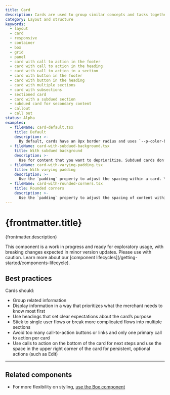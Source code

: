 ```yaml
---
title: Card
description: Cards are used to group similar concepts and tasks together for merchants to scan, read, and get things done. It displays content in a familiar and recognizable style.
category: Layout and structure
keywords:
  - layout
  - card
  - responsive
  - container
  - box
  - grid
  - panel
  - card with call to action in the footer
  - card with call to action in the heading
  - card with call to action in a section
  - card with button in the footer
  - card with button in the heading
  - card with multiple sections
  - card with subsections
  - sectioned card
  - card with a subdued section
  - subdued card for secondary content
  - callout
  - call out
status: Alpha
examples:
  - fileName: card-default.tsx
    title: Default
    description: >-
      By default, cards have an 8px border radius and uses `--p-color-bg` as the background and `--p-shadow-md` as the shadow. There is padding of `space-5` (20px) around children and `space-4` (16px) for small screens.
  - fileName: card-with-subdued-background.tsx
    title: With subdued background
    description: >-
      Use for content that you want to deprioritize. Subdued cards don’t stand out as much as cards with white backgrounds so don’t use them for information or actions that are critical to merchants.
  - fileName: card-with-varying-padding.tsx
    title: With varying padding
    description: >-
      Use the `padding` property to adjust the spacing within a card. You can also specify spacing values at different breakpoints.
  - fileName: card-with-rounded-corners.tsx
    title: Rounded corners
    description: >-
      Use the `padding` property to adjust the spacing of content within a card. The `padding` prop supports responsive spacing with the [Breakpoints tokens](https://polaris.shopify.com/tokens/breakpoints).
---
```


# {frontmatter.title}

<Lede>{frontmatter.description}</Lede>

<StatusBanner status={frontmatter.status}>
  This component is a work in progress and ready for exploratory usage, with
  breaking changes expected in minor version updates. Please use with caution.
  Learn more about our [component
  lifecycles](/getting-started/components-lifecycle).
</StatusBanner>

## Best practices

Cards should:

- Group related information
- Display information in a way that prioritizes what the merchant needs to know most first
- Use headings that set clear expectations about the card’s purpose
- Stick to single user flows or break more complicated flows into multiple sections
- Avoid too many call-to-action buttons or links and only one primary call to action per card
- Use calls to action on the bottom of the card for next steps and use the space in the upper right corner of the card for persistent, optional actions (such as Edit)

---

## Related components

- For more flexibility on styling, [use the Box component](https://polaris.shopify.com/components/layout-and-structure/box)
